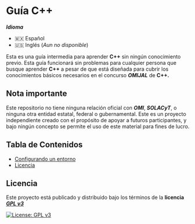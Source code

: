 # **Guía C++**


***Idioma***
- 🇲🇽 Español
- 🇺🇸 Inglés (*Aun no disponible*)


Esta es una guía intermedia para aprender **C++** sin ningún conocimiento previo. Esta guía funcionará sin problemas para cualquier persona que busque aprender **C++** a pesar de que está diseñada para cubrir los conocimientos básicos necesarios en el concurso ***OMIJAL*** de **C++.**



## **Nota importante**

Este repositorio no tiene ninguna relación oficial con ***OMI***, ***SOLACyT***, o ninguna otra entidad estatal, federal o gubernamental. Este es un proyecto independiente creado con el propósito de apoyar a futuros participantes, y bajo ningún concepto se permite el uso de este material para fines de lucro.



## **Tabla de Contenidos**

- [Configurando un entorno](./es/setup-your-environment/README.md)
- [Licencia](#licencia) 



## **Licencia**

Este proyecto está publicado y distribuido bajo los términos de la **licencia** [***GPL v3***](https://www.gnu.org/licenses/gpl-3.0)

[![License: GPL v3](https://img.shields.io/badge/License-GPLv3-blue.svg)](https://www.gnu.org/licenses/gpl-3.0)